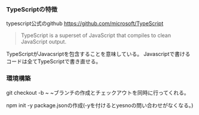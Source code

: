 ### TypeScriptの特徴
typescript公式のgithub
https://github.com/microsoft/TypeScript

> TypeScript is a superset of JavaScript that compiles to clean JavaScript output. 

TypeScriptがJavacsriptを包含することを意味している。
Javascriptで書けるコードは全てTypeScriptで書き直せる。

### 環境構築
git checkout -b ~
~ブランチの作成とチェックアウトを同時に行ってくれる。

npm init -y
package.jsonの作成(-yを付けるとyesnoの問い合わせがなくなる。)
